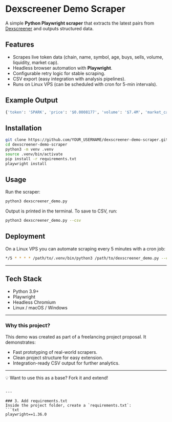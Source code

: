 # Dexscreener Demo Scraper

A simple **Python Playwright scraper** that extracts the latest pairs from [Dexscreener](https://dexscreener.com/new-pairs/) and outputs structured data.

## Features
- Scrapes live token data (chain, name, symbol, age, buys, sells, volume, liquidity, market cap).
- Headless browser automation with **Playwright**.
- Configurable retry logic for stable scraping.
- CSV export (easy integration with analysis pipelines).
- Runs on Linux VPS (can be scheduled with cron for 5-min intervals).

## Example Output
```python
{'token': 'SPARK', 'price': '$0.0008177', 'volume': '$7.4M', 'market_cap': '$809K', 'link': 'https://dexscreener.com/plasma/0xf5ef5e0f99d0be34b30332bdfbb639241be4c309'}
````

## Installation

```bash
git clone https://github.com/YOUR_USERNAME/dexscreener-demo-scraper.git
cd dexscreener-demo-scraper
python3 -m venv .venv
source .venv/bin/activate
pip install -r requirements.txt
playwright install
```

## Usage

Run the scraper:

```bash
python3 dexscreener_demo.py
```

Output is printed in the terminal.
To save to CSV, run:

```bash
python3 dexscreener_demo.py --csv
```

## Deployment

On a Linux VPS you can automate scraping every 5 minutes with a cron job:

```bash
*/5 * * * * /path/to/.venv/bin/python3 /path/to/dexscreener_demo.py --csv >> scraper.log 2>&1
```

---

## Tech Stack

* Python 3.9+
* Playwright
* Headless Chromium
* Linux / macOS / Windows

---

### Why this project?

This demo was created as part of a freelancing project proposal. It demonstrates:

* Fast prototyping of real-world scrapers.
* Clean project structure for easy extension.
* Integration-ready CSV output for further analytics.

---

💡 Want to use this as a base? Fork it and extend!

````

---

### 3. Add requirements.txt
Inside the project folder, create a `requirements.txt`:  
```txt
playwright==1.36.0
````
